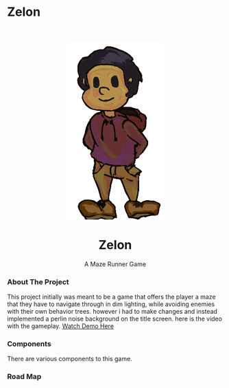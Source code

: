 # Zelon
 
<br />
<p align="center">
  <a href="https://github.com/TinsaeK/Zelon">
    <img src="players2.png" alt="Logo" width="226" height="416">
  </a>

  <h1 align="center">Zelon</h1>

  <p align="center">
    A Maze Runner Game
    <br />
  </p>
</p>

<h3> About The Project</h3>
This project initially was meant to be a game that offers the player a maze that they have to navigate through in dim lighting, while avoiding enemies with their own behavior trees. however i had to make changes and instead implemented a perlin noise background on the title screen. here is the video with the gameplay.
<a href="https://youtu.be/tnhgFXnAku0">Watch Demo Here</a>

<h3> Components</h3>
There are various components to this game. 
<h3> Road Map</h3>
